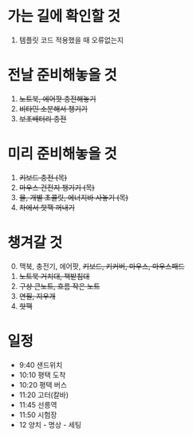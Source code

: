 # 가는 길에 확인할 것
1. 템플릿 코드 적용했을 때 오류없는지

# 전날 준비해놓을 것
1. ~~노트북, 에어팟 충전해놓기~~
2. ~~비타민 소분해서 챙기기~~
3. ~~보조배터리 충전~~
 
# 미리 준비해놓을 것
1. ~~키보드 충전  (목)~~
2. ~~마우스 건전지 챙기기  (목)~~
3. ~~물, 개별 초콜릿, 에너지바 사놓기 (목)~~
4. ~~차에서 핫팩 꺼내기~~

# 챙겨갈 것
0. 맥북, 충전기, 에어팟, ~~키보드, 키커버, 마우스, 마우스패드~~
1. ~~노트북 거치대, 책받침대~~
2. ~~구상 큰노트, 흐름 작은 노트~~
5. ~~연필, 지우개~~
3. ~~핫팩~~


# 일정
- 9:40 샌드위치
- 10:10 평택 도착
- 10:20 평택 버스
- 11:20 고터(칼바)
- 11:45 선릉역
- 11:50 시험장
- 12 양치 - 명상 - 세팅
